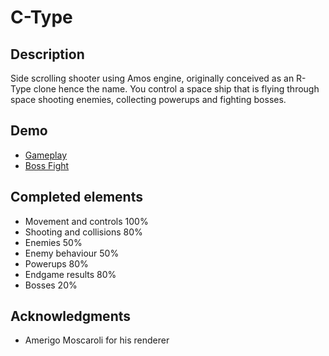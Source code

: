 # C-Type

## Description

Side scrolling shooter using Amos engine, originally conceived as an R-Type clone hence the name. 
You control a space ship that is flying through space shooting enemies, collecting powerups and fighting bosses.

## Demo
* [Gameplay](https://www.youtube.com/watch?v=nBfW-oQohM4)
* [Boss Fight](https://www.youtube.com/watch?v=wuvCsj3dDso)

## Completed elements

* Movement and controls 100% 
* Shooting and collisions 80%
* Enemies 50%
* Enemy behaviour 50%
* Powerups 80%
* Endgame results 80%
* Bosses 20%

## Acknowledgments

* Amerigo Moscaroli for his renderer

